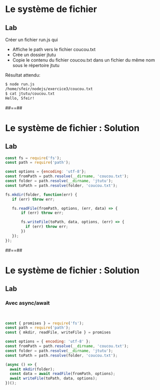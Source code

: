 <!-- .slide: class="exercice" -->
# Le système de fichier

## Lab


Créer un fichier run.js qui
* Affiche le path vers le fichier coucou.txt
* Crée un dossier jtutu
* Copie le contenu du fichier coucou.txt dans un fichier du même nom sous le répertoire jtutu

Résultat attendu:
```bash
$ node run.js
/home/sfeir/nodejs/exercice3/coucou.txt
$ cat jtutu/coucou.txt
Hello, Sfeir! 
```

##==##
<!-- .slide: class="exercice with-code" -->
# Le système de fichier : Solution

## Lab

```javascript []
const fs = require('fs');
const path = require('path');

const options = {encoding: 'utf-8'};
const fromPath = path.resolve(__dirname, 'coucou.txt');
const folder = path.resolve(__dirname, 'jtutu');
const toPath = path.resolve(folder, 'coucou.txt');

fs.mkdir(folder, function(err) {
   if (err) throw err;

   fs.readFile(fromPath, options, (err, data) => {
       if (err) throw err;

       fs.writeFile(toPath, data, options, (err) => {
         if (err) throw err;
       })
   });
});
```

##==##
<!-- .slide: class="exercice with-code" -->
# Le système de fichier : Solution

## Lab

### Avec async/await

<br />

```javascript []
const { promises } = require('fs');
const path = require('path');
const { mkdir, readFile, writeFile } = promises

const options = { encoding: 'utf-8' };
const fromPath = path.resolve(__dirname, 'coucou.txt');
const folder = path.resolve(__dirname, 'jtutu');
const toPath = path.resolve(folder, 'coucou.txt');

(async () => {
  await mkdir(folder);
  const data = await readFile(fromPath, options);
  await writeFile(toPath, data, options);
})();
```
